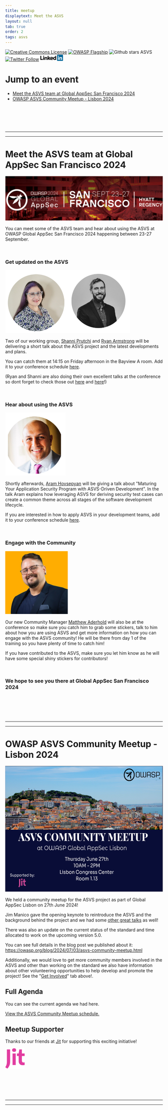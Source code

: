 ```yaml
---
title: meetup
displaytext: Meet the ASVS
layout: null
tab: true
order: 2
tags: asvs
---
```

[![Creative Commons License](https://licensebuttons.net/l/by-sa/4.0/88x31.png)](https://creativecommons.org/licenses/by-sa/4.0/ "CC BY-SA 4.0")
[![OWASP Flagship](https://img.shields.io/badge/owasp-flagship%20project-48A646.svg)](https://www.owasp.org/index.php/Category:OWASP_Project#tab=Project_Inventory)
![Github stars ASVS](https://img.shields.io/github/stars/OWASP/asvs?label=Stars%20ASVS&style=social)
[![Twitter Follow](https://img.shields.io/twitter/follow/OWASP_ASVS.svg?style=social&label=Follow)](https://twitter.com/OWASP_ASVS)
[<img src="./assets/images/LinkedIn_Logo.svg" height=20>](https://www.linkedin.com/company/owasp-asvs/)

# Jump to an event

* [Meet the ASVS team at Global AppSec San Francisco 2024](#meet-the-asvs-team-at-global-appsec-san-francisco-2024)
* [OWASP ASVS Community Meetup - Lisbon 2024](#owasp-asvs-community-meetup---lisbon-2024)

<br>
<br>
<br>
<br>

---

---

# Meet the ASVS team at Global AppSec San Francisco 2024

<img src="./assets/images/sf2024.png" >

You can meet some of the ASVS team and hear about using the ASVS at OWASP Global AppSec San Francisco 2024 happening between 23-27 September.

<br>

### Get updated on the ASVS

<img src="./assets/images/shanni.png" height=200><img src="./assets/images/ryan.png" height=200>

Two of our working group, [Shanni Prutchi](https://www.linkedin.com/in/shanni-prutchi/) and [Ryan Armstrong](https://www.linkedin.com/in/ryarmst/) will be delivering a short talk about the ASVS project and the latest developments and plans.

You can catch them at 14:15 on Friday afternoon in the Bayview A room. Add it to your conference schedule [here](https://sched.co/1lIO2).

(Ryan and Shanni are also doing their own excellent talks at the conference so dont forget to check those out [here](https://sched.co/1g3Wd) and [here](https://sched.co/1g3aZ)!)

<br>

### Hear about using the ASVS

<img src="./assets/images/aram.png" height=200>

Shortly afterwards, [Aram Hovsepyan](https://www.linkedin.com/in/aramhovsep/) will be giving a talk about "Maturing Your Application Security Program with ASVS-Driven Development". In the talk Aram explains how leveraging ASVS for deriving security test cases can create a common theme across all stages of the software development lifecycle.

If you are interested in how to apply ASVS in your development teams, add it to your conference schedule [here](https://sched.co/1g3ac).

<br>

### Engage with the Community

<img src="./assets/images/matthew.jpg" height=200>

Our new Community Manager [Matthew Aderhold](https://www.linkedin.com/in/matthewaderhold/) will also be at the conference so make sure you catch him to grab some stickers, talk to him about how you are using ASVS and get more information on how you can engage with the ASVS community! He will be there from day 1 of the training so you have plenty of time to catch him!

If you have contributed to the ASVS, make sure you let him know as he will have some special shiny stickers for contributors!

<br>

### We hope to see you there at Global AppSec San Francisco 2024

<br>
<br>
<br>
<br>

---

---

# OWASP ASVS Community Meetup - Lisbon 2024

<img src="./assets/images/ASVS_Community_Meetup_Lisbon.png" height=400>

We held a community meetup for the ASVS project as part of Global AppSec Lisbon on 27th June 2024!

Jim Manico gave the opening keynote to reintroduce the ASVS and the background behind the project and we had some [other great talks](#full-agenda) as well!

There was also an update on the current status of the standard and time allocated to work on the upcoming version 5.0.

You can see full details in the blog post we published about it: <https://owasp.org/blog/2024/07/03/asvs-community-meetup.html>

Additionally, we would love to get more community members involved in the ASVS and other than working on the standard we also have information about other volunteering opportunities to help develop and promote the project! See the "[Get Involved](https://appsecg.host/asvsgetinvolved)" tab above!.

## Full Agenda

You can see the current agenda we had here.

<a id="sched-embed" href="https://owaspglobalappseclisbon2024.sched.com/type/ASVS+Community+Meetup/" data-sched-sidebar="no">View the ASVS Community Meetup schedule.</a><script type="text/javascript" src="https://owaspglobalappseclisbon2024.sched.com/js/embed.js"></script>


## Meetup Supporter

Thanks to our friends at [Jit](https://jit.io) for supporting this exciting initiative!

[<img src="./assets/images/jitlogo.svg" height=65>](https://www.jit.io)

<br>
<br>
<br>
<br>

---

---

